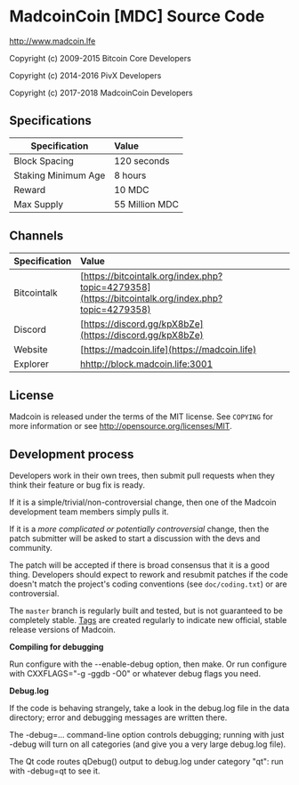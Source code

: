                   
MadcoinCoin [MDC] Source Code
================================

http://www.madcoin.lfe


Copyright (c) 2009-2015 Bitcoin Core Developers

Copyright (c) 2014-2016 PivX Developers

Copyright (c) 2017-2018 MadcoinCoin Developers



## Specifications


| Specification          | Value             |
| ---------------------- |:------------------|
| Block Spacing          | 120 seconds       |
| Staking Minimum Age    | 8 hours           |
| Reward                 | 10 MDC          |
| Max Supply             | 55 Million MDC   |

## Channels

| Specification | Value             |
| ------------- |:------------------|
| Bitcointalk   | [https://bitcointalk.org/index.php?topic=4279358](https://bitcointalk.org/index.php?topic=4279358)       |
| Discord       | [https://discord.gg/kpX8bZe](https://discord.gg/kpX8bZe) |
| Website       | [https://madcoin.life](https://madcoin.life) |
| Explorer      | [hhttp://block.madcoin.life:3001](http://block.madcoin.life:3001/)


License
-------

Madcoin is released under the terms of the MIT license. See `COPYING` for more
information or see http://opensource.org/licenses/MIT.

Development process
-------------------

Developers work in their own trees, then submit pull requests when they think
their feature or bug fix is ready.

If it is a simple/trivial/non-controversial change, then one of the Madcoin
development team members simply pulls it.

If it is a *more complicated or potentially controversial* change, then the patch
submitter will be asked to start a discussion with the devs and community.

The patch will be accepted if there is broad consensus that it is a good thing.
Developers should expect to rework and resubmit patches if the code doesn't
match the project's coding conventions (see `doc/coding.txt`) or are
controversial.

The `master` branch is regularly built and tested, but is not guaranteed to be
completely stable. [Tags](https://github.com/madcoin-project/madcoin/tags) are created
regularly to indicate new official, stable release versions of Madcoin.


**Compiling for debugging**

Run configure with the --enable-debug option, then make. Or run configure with
CXXFLAGS="-g -ggdb -O0" or whatever debug flags you need.

**Debug.log**

If the code is behaving strangely, take a look in the debug.log file in the data directory;
error and debugging messages are written there.

The -debug=... command-line option controls debugging; running with just -debug will turn
on all categories (and give you a very large debug.log file).

The Qt code routes qDebug() output to debug.log under category "qt": run with -debug=qt
to see it.




